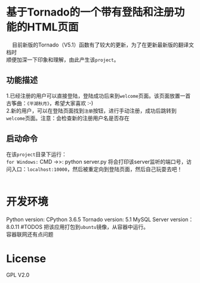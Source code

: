 # 基于Tornado的一个带有登陆和注册功能的HTML页面
&nbsp;&nbsp;&nbsp;&nbsp;目前新版的Tornado（V5.1）函数有了较大的更新，为了在更新最新版的翻译文档时</br>
顺便加深一下印象和理解，由此产生该`project`。
</br>
## 功能描述
1.已经注册的用户可以直接登陆，登陆成功后来到`welcome`页面。该页面放置一首古筝曲：`《平湖秋月》`，希望大家喜欢 :-)</br>
2.新的用户，可以在登陆页面找到`注册`按钮，进行手动注册，成功后跳转到`welcome`页面。注意：会检查新的注册用户名是否存在</br>
## 启动命令
在该`project`目录下运行：</br>
`for Windows:`
CMD ->>: python server.py
将会打印该server监听的端口号，访问入口：`localhost:10000`，然后被重定向到登陆页面，然后自己玩耍去吧！
</br>
</br>
# 开发环境
Python version: CPython 3.6.5
Tornado version: 5.1
MySQL Server version：8.0.11
#TODOS
把该应用打包到`ubuntu`镜像，从容器中运行。</br>
容器联网还有点问题</br>

# License
GPL V2.0